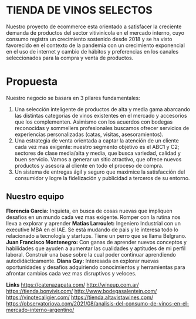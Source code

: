 # TIENDA DE VINOS SELECTOS

Nuestro proyecto de ecommerce esta orientado a satisfacer la creciente demanda de productos del sector vitivinícola en el mercado interno, cuyo consumo registra un crecimiento sostenido desde 2018 y se ha visto favorecido en el contexto de la pandemia con un crecimiento exponencial en el uso de internet y cambio de hábitos y preferencias en los canales seleccionados para la compra y venta de productos.

# Propuesta
Nuestro negocio se basara en 3 pilares fundamentales:
1) Una selección inteligente de productos de alta y media gama abarcando las distintas categorias de vinos existentes en el mercado y accesorios que los complementen.
Asimismo con los acuerdos con bodegas reconocidas y sommeliers profesionales buscamos ofrecer servicios de experiencias personalizadas (catas, visitas, asesoramientos).
2) Una estrategia de venta orientada a captar la atención de un cliente cada vez mas exigente: nuestro segmento objetivo es el ABC1 y C2; sectores de clase media/alta y media, que busca variedad, calidad y buen servicio. Vamos a generar un sitio atractivo, que ofrece nuevos productos y asesora al cliente en todo el proceso de compra.
3) Un sistema de entregas ágil y seguro que maximice la satisfacción del consumidor y logre la fidelización y publicidad a terceros de su entorno.

## Nuestro equipo
**Florencia Garcia:** Inquieta, en busca de cosas nuevas que impliquen desafíos en un mundo cada vez mas exigente. Romper con la rutina nos lleva a explorar y aprender
**Matias Larroulet:** Ingeniero Industrial con un executive MBA en el IAE. Se está mudando de pais y le interesa todo lo relacionado a tecnología y startups. Tiene un perro que se llama Belgrano.
**Juan Francisco Montenegro:** Con ganas de aprender nuevos conceptos y habilidades que ayuden a aumentar las cualidades y aptitudes de mi perfil laboral. Construir una base sobre la cual poder continuar aprendiendo autodidácticamente.
**Diana Gay:** Interesada en explorar nuevas oportunidades y desafios adquiriendo conocimientos y herramientas para afrontar cambios cada vez mas disruptivos y veloces.

**Links**
https://catenazapata.com/
http://wineup.com.ar/
https://tienda.bonvivir.com/
http://www.bodegasalentein.com/
https://vinotecaligier.com/
https://tienda.altavistawines.com/
https://observatoriova.com/2021/08/analisis-del-consumo-de-vinos-en-el-mercado-interno-argentino/
